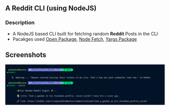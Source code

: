 ## A Reddit CLI (using NodeJS)

### Description

- A NodeJS based CLI built for fetching random **Reddit** Posts in the CLI
- Pacakges used [Open Package](https://www.npmjs.com/package/open), [Node Fetch](https://www.npmjs.com/package/node-fetch), [Yargs Package](https://www.npmjs.com/package/yargs)

## Screenshots
![Reddit CLI | Working](https://github.com/gomathishankar37/reddit-cli/blob/main/Reddit%20CLI%20Screenshot)
